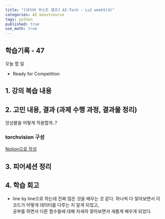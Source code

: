 ```yaml
---
title: "[네이버 부스트 캠프] AI-Tech - Lv2 week5(4)"
categories: AI boostcourse
tags: python
published: true
use_math: true
---
```


## 학습기록 - 47

오늘 할 일  

- Ready for Competition

## 1. 강의 복습 내용

## 2. 고민 내용, 결과 (과제 수행 과정, 결과물 정리)

앙상블을 어떻게 적용할까..?

### torchvision 구성

[Notion으로 작성](https://quickest-swamp-81d.notion.site/TorchVision-d0fa6ba0a9e64815a44a10c42bbdc840)

</div>
</details>

## 3. 피어세션 정리

## 4. 학습 회고

- line by line으로 하는데 진짜 많은 것을 배우는 것 같다. 하나씩 다 찾아보면서 이 코드가 어떻게 데이터를 다루는 지 알게 되었고,  
공부를 하면서 다른 함수들에 대해 자세히 찾아보면서 새롭게 배우게 되었다.